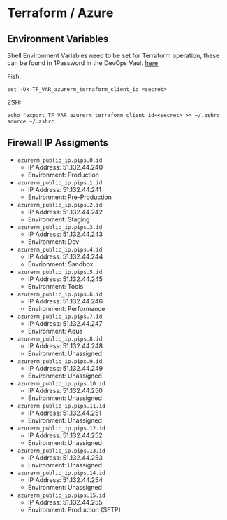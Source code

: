 # Terraform / Azure

## Environment Variables

Shell Environment Variables need to be set for Terraform operation, these can be found in 1Password in the DevOps Vault [here](https://bink.1password.com/vaults/k5lbodflcbgmnahxrxu2rvmbey/allitems/ij3bqa4mmvgcbe63we3zsiscju)

Fish:
```
set -Ux TF_VAR_azurerm_terraform_client_id <secret>
```

ZSH:
```
echo "export TF_VAR_azurerm_terraform_client_id=<secret> >> ~/.zshrc
source ~/.zshrc
```

## Firewall IP Assigments

* `azurerm_public_ip.pips.0.id`
    * IP Address: 51.132.44.240
    * Environment: Production
* `azurerm_public_ip.pips.1.id`
    * IP Address: 51.132.44.241
    * Environment: Pre-Production
* `azurerm_public_ip.pips.2.id`
    * IP Address: 51.132.44.242
    * Environment: Staging
* `azurerm_public_ip.pips.3.id`
    * IP Address: 51.132.44.243
    * Environment: Dev
* `azurerm_public_ip.pips.4.id`
    * IP Address: 51.132.44.244
    * Envrionment: Sandbox
* `azurerm_public_ip.pips.5.id`
    * IP Address: 51.132.44.245
    * Environment: Tools
* `azurerm_public_ip.pips.6.id`
    * IP Address: 51.132.44.246
    * Environment: Performance
* `azurerm_public_ip.pips.7.id`
    * IP Address: 51.132.44.247
    * Environment: Aqua
* `azurerm_public_ip.pips.8.id`
    * IP Address: 51.132.44.248
    * Environment: Unassigned
* `azurerm_public_ip.pips.9.id`
    * IP Address: 51.132.44.249
    * Environment: Unassigned
* `azurerm_public_ip.pips.10.id`
    * IP Address: 51.132.44.250
    * Environment: Unassigned
* `azurerm_public_ip.pips.11.id`
    * IP Address: 51.132.44.251
    * Environment: Unassigned
* `azurerm_public_ip.pips.12.id`
    * IP Address: 51.132.44.252
    * Environment: Unassigned
* `azurerm_public_ip.pips.13.id`
    * IP Address: 51.132.44.253
    * Environment: Unassigned
* `azurerm_public_ip.pips.14.id`
    * IP Address: 51.132.44.254
    * Environment: Unassigned
* `azurerm_public_ip.pips.15.id`
    * IP Address: 51.132.44.255
    * Environment: Production (SFTP)
